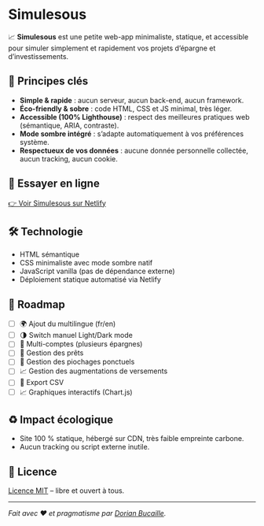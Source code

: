 # Simulesous

📈 **Simulesous** est une petite web-app minimaliste, statique, et accessible pour simuler simplement et rapidement vos projets d’épargne et d’investissements.

## 🌱 Principes clés

- **Simple & rapide** : aucun serveur, aucun back-end, aucun framework.
- **Éco-friendly & sobre** : code HTML, CSS et JS minimal, très léger.
- **Accessible (100% Lighthouse)** : respect des meilleures pratiques web (sémantique, ARIA, contraste).
- **Mode sombre intégré** : s’adapte automatiquement à vos préférences système.
- **Respectueux de vos données** : aucune donnée personnelle collectée, aucun tracking, aucun cookie.

## 🚀 Essayer en ligne

[👉 Voir Simulesous sur Netlify](https://simulesous.netlify.app/)

## 🛠️ Technologie

- HTML sémantique
- CSS minimaliste avec mode sombre natif
- JavaScript vanilla (pas de dépendance externe)
- Déploiement statique automatisé via Netlify

## 🚀 Roadmap

- [ ] 🌍 Ajout du multilingue (fr/en)
- [ ] 🌗 Switch manuel Light/Dark mode
- [ ] 🤹 Multi-comptes (plusieurs épargnes)
- [ ] 🏦 Gestion des prêts
- [ ] 💸 Gestion des piochages ponctuels
- [ ] 📈 Gestion des augmentations de versements
- [ ] 📄 Export CSV
- [ ] 📈 Graphiques interactifs (Chart.js)

## ♻️ Impact écologique

- Site 100 % statique, hébergé sur CDN, très faible empreinte carbone.
- Aucun tracking ou script externe inutile.

## 📝 Licence

[Licence MIT](LICENSE) – libre et ouvert à tous.

---

_Fait avec ❤️ et pragmatisme par [Dorian Bucaille](https://github.com/dorian-bucaille)._
